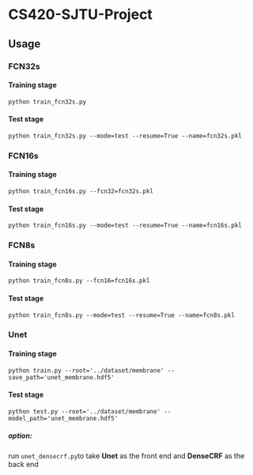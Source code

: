 # CS420-SJTU-Project

## Usage

### FCN32s

#### Training stage

```
python train_fcn32s.py 
```

#### Test stage

```
python train_fcn32s.py --mode=test --resume=True --name=fcn32s.pkl
```



### FCN16s

#### Training stage

```
python train_fcn16s.py --fcn32=fcn32s.pkl
```

#### Test stage

```
python train_fcn16s.py --mode=test --resume=True --name=fcn16s.pkl
```



### FCN8s

#### Training stage

```
python train_fcn8s.py --fcn16=fcn16s.pkl
```

#### Test stage

```
python train_fcn8s.py --mode=test --resume=True --name=fcn8s.pkl
```



### Unet

#### Training stage

```
python train.py --root='../dataset/membrane' --save_path='unet_membrane.hdf5'
```

#### Test stage

```
python test.py --root='../dataset/membrane' --model_path='unet_membrane.hdf5'
```

##### option:

run ```unet_densecrf.py```to take **Unet** as the front end and **DenseCRF** as the back end

